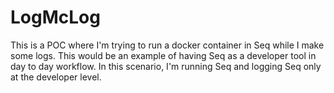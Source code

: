 # LogMcLog

This is a POC where I'm trying to run a docker container in Seq while I make some logs. This would be an example of having Seq as a developer tool in day to day workflow.
In this scenario, I'm running Seq and logging Seq only at the developer level.
